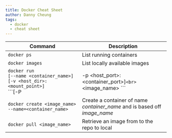 ```yaml
---
title: Docker Cheat Sheet
author: Danny Cheung
tags:
  - docker
  - cheat sheet
---
```


| Command | Description |
| ------- | ----------- |
| ```docker ps``` | List running containers |
| ```docker images``` | List locally available images |
| ```docker run``` <br> ```[--name <container_name>]``` <br> ```[-v <host_dir>:<mount_point>]``` <br> ```[-P | -p <host_port>:<container_port>]``` <br> ```<image_name> <command>``` | Run a command in a new container based on an image |
| ```docker create <image_name> --name=<container_name>``` | Create a container of name <var>container_name</var> and is based off <var>image_name</var> |
| ```docker pull <image_name>``` | Retrieve an image from to the repo to local |
